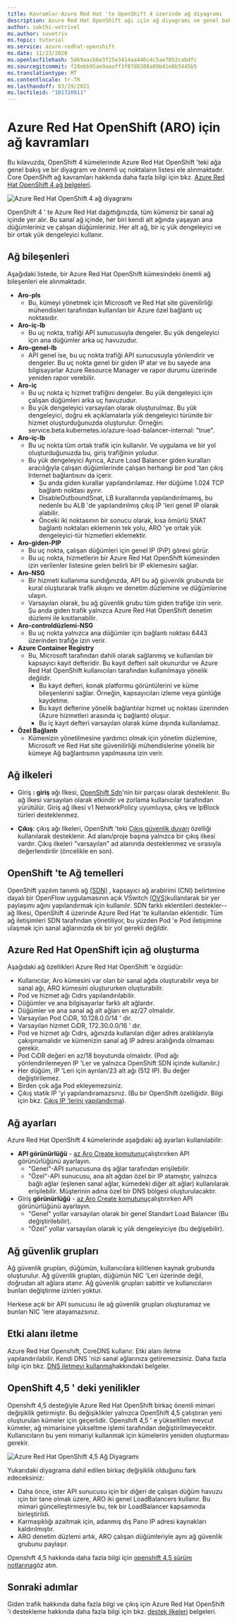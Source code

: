 ```yaml
---
title: Kavramlar-Azure Red Hat 'te OpenShift 4 üzerinde ağ diyagramı
description: Azure Red Hat OpenShift ağı için ağ diyagramı ve genel bakış
author: sakthi-vetrivel
ms.author: suvetriv
ms.topic: tutorial
ms.service: azure-redhat-openshift
ms.date: 11/23/2020
ms.openlocfilehash: 5d69aacb6e3f25e3414aa446c4c5ae7852cabdfc
ms.sourcegitcommit: f28ebb95ae9aaaff3f87d8388a09b41e0b3445b5
ms.translationtype: MT
ms.contentlocale: tr-TR
ms.lasthandoff: 03/29/2021
ms.locfileid: "101720911"
---
```

# <a name="network-concepts-for-azure-red-hat-openshift-aro"></a>Azure Red Hat OpenShift (ARO) için ağ kavramları

Bu kılavuzda, OpenShift 4 kümelerinde Azure Red Hat OpenShift 'teki ağa genel bakış ve bir diyagram ve önemli uç noktaların listesi ele alınmaktadır. Core OpenShift ağ kavramları hakkında daha fazla bilgi için bkz. [Azure Red Hat OpenShift 4 ağ belgeleri](https://docs.openshift.com/container-platform/4.6/networking/understanding-networking.html).

![Azure Red Hat OpenShift 4 ağ diyagramı](./media/concepts-networking/aro4-networking-diagram.png)

OpenShift 4 ' te Azure Red Hat dağıttığınızda, tüm kümeniz bir sanal ağ içinde yer alır. Bu sanal ağ içinde, her biri kendi alt ağında yaşayan ana düğümleriniz ve çalışan düğümleriniz. Her alt ağ, bir iç yük dengeleyici ve bir ortak yük dengeleyici kullanır.

## <a name="networking-components"></a>Ağ bileşenleri

Aşağıdaki listede, bir Azure Red Hat OpenShift kümesindeki önemli ağ bileşenleri ele alınmaktadır.

* **Aro-pls**
    * Bu, kümeyi yönetmek için Microsoft ve Red Hat site güvenilirliği mühendisleri tarafından kullanılan bir Azure özel bağlantı uç noktasıdır.
* **Aro-iç-lb**
    * Bu uç nokta, trafiği API sunucusuyla dengeler. Bu yük dengeleyici için ana düğümler arka uç havuzudur.
* **Aro-genel-lb**
    * API genel ise, bu uç nokta trafiği API sunucusuyla yönlendirir ve dengeler. Bu uç nokta genel bir giden IP atar ve bu sayede ana bilgisayarlar Azure Resource Manager ve rapor durumu üzerinde yeniden rapor verebilir.
* **Aro-iç**
    * Bu uç nokta iç hizmet trafiğini dengeler. Bu yük dengeleyici için çalışan düğümleri arka uç havuzudur.
    * Bu yük dengeleyici varsayılan olarak oluşturulmaz. Bu yük dengeleyici, doğru ek açıklamalarla yük dengeleyici türünde bir hizmet oluşturduğunuzda oluşturulur. Örneğin: service.beta.kubernetes.io/azure-load-balancer-internal: "true".
* **Aro-iç-lb**
    * Bu uç nokta tüm ortak trafik için kullanılır. Ve uygulama ve bir yol oluşturduğunuzda bu, giriş trafiğinin yoludur.
    * Bu yük dengeleyici Ayrıca, Azure Load Balancer giden kuralları aracılığıyla çalışan düğümlerinde çalışan herhangi bir pod 'tan çıkış Internet bağlantısını da içerir.
        * Şu anda giden kurallar yapılandırılamaz. Her düğüme 1.024 TCP bağlantı noktası ayırır.
        * DisableOutboundSnat, LB kurallarında yapılandırılmamış, bu nedenle bu ALB 'de yapılandırılmış çıkış IP 'leri genel IP olarak alabilir.
        * Önceki iki noktasının bir sonucu olarak, kısa ömürlü SNAT bağlantı noktaları eklemenin tek yolu, ARO 'ye ortak yük dengeleyici-tür hizmetleri eklemektir.
* **Aro-giden-PIP**
    * Bu uç nokta, çalışan düğümleri için genel IP (PıP) görevi görür.
    * Bu uç nokta, hizmetlerin bir Azure Red Hat OpenShift kümesinden izin verilenler listesine gelen belirli bir IP eklemesini sağlar.
* **Aro-NSG**
    * Bir hizmeti kullanıma sundığınızda, API bu ağ güvenlik grubunda bir kural oluşturarak trafik akışını ve denetim düzlemine ve düğümlerine ulaşın.
    * Varsayılan olarak, bu ağ güvenlik grubu tüm giden trafiğe izin verir. Şu anda giden trafik yalnızca Azure Red Hat OpenShift denetim düzlemi ile kısıtlanabilir.
* **Aro-controldüzlemi-NSG**
  * Bu uç nokta yalnızca ana düğümler için bağlantı noktası 6443 üzerinden trafiğe izin verir.
* **Azure Container Registry**
    * Bu, Microsoft tarafından dahili olarak sağlanmış ve kullanılan bir kapsayıcı kayıt defteridir. Bu kayıt defteri salt okunurdur ve Azure Red Hat OpenShift kullanıcıları tarafından kullanılmaya yönelik değildir.
        * Bu kayıt defteri, konak platformu görüntülerini ve küme bileşenlerini sağlar. Örneğin, kapsayıcıları izleme veya günlüğe kaydetme.
        * Bu kayıt defterine yönelik bağlantılar hizmet uç noktası üzerinden (Azure hizmetleri arasında iç bağlantı) oluşur.
        * Bu iç kayıt defteri varsayılan olarak küme dışında kullanılamaz.
* **Özel Bağlantı**
    * Kümenizin yönetilmesine yardımcı olmak için yönetim düzlemine, Microsoft ve Red Hat site güvenilirliği mühendislerine yönelik bir kümeye Ağ bağlantısının yapılmasına izin verir.

## <a name="networking-policies"></a>Ağ ilkeleri

* Giriş **: giriş** ağı Ilkesi, [OpenShift Sdn](https://docs.openshift.com/container-platform/4.5/networking/openshift_sdn/about-openshift-sdn.html)'nin bir parçası olarak desteklenir. Bu ağ ilkesi varsayılan olarak etkindir ve zorlama kullanıcılar tarafından yürütülür. Giriş ağ ilkesi v1 NetworkPolicy uyumluysa, çıkış ve IpBlock türleri desteklenmez.

* **Çıkış**: çıkış ağı Ilkeleri, OpenShift 'teki [Çıkış güvenlik duvarı](https://docs.openshift.com/container-platform/4.5/networking/openshift_sdn/configuring-egress-firewall.html) özelliği kullanılarak desteklenir. Ad alanı/proje başına yalnızca bir çıkış ilkesi vardır. Çıkış ilkeleri "varsayılan" ad alanında desteklenmez ve sırasıyla değerlendirilir (öncelikle en son).

## <a name="networking-basics-in-openshift"></a>OpenShift 'te Ağ temelleri

OpenShift yazılım tanımlı ağ [(SDN)](https://docs.openshift.com/container-platform/4.6/networking/openshift_sdn/about-openshift-sdn.html) , kapsayıcı ağ arabirimi (CNI) belirtimine dayalı bir OpenFlow uygulamasının açık VSwitch [(OVS)](https://www.openvswitch.org/)kullanılarak bir yer paylaşımı ağını yapılandırmak için kullanılır. SDN farklı eklentileri destekler--ağ Ilkesi, OpenShift 4 üzerinde Azure Red Hat 'te kullanılan eklentidir. Tüm ağ iletişimleri SDN tarafından yönetiliyor, bu yüzden Pod 'e Pod iletişimine ulaşmak için sanal ağlarınızda ek bir yol gerekli değildir.

## <a name="networking--for-azure-red-hat-openshift"></a>Azure Red Hat OpenShift için ağ oluşturma

Aşağıdaki ağ özellikleri Azure Red Hat OpenShift 'e özgüdür:  
* Kullanıcılar, Aro kümesini var olan bir sanal ağda oluşturabilir veya bir sanal ağı, ARO kümesini oluştururken oluşturabilir.
* Pod ve hizmet ağı Cıdrs yapılandırılabilir.
* Düğümler ve ana bilgisayarlar farklı alt ağlardır.
* Düğümler ve ana sanal ağ alt ağları en az/27 olmalıdır.
* Varsayılan Pod CıDR, 10.128.0.0/14 ' dir.
* Varsayılan hizmet CıDR, 172.30.0.0/16 ' dır.
* Pod ve hizmet ağı Cıdrs, ağınızda kullanılan diğer adres aralıklarıyla çakışmamalıdır ve kümenizin sanal ağ IP adresi aralığında olmaması gerekir.
* Pod CıDR değeri en az/18 boyutunda olmalıdır. (Pod ağı yönlendirilemeyen IP 'Ler ve yalnızca OpenShift SDN içinde kullanılır.)
* Her düğüm, IP 'Leri için ayrılan/23 alt ağı (512 IP). Bu değer değiştirilemez.
* Birden çok ağa Pod ekleyemezsiniz.
* Çıkış statik IP 'yi yapılandıramazsınız. (Bu bir OpenShift özelliğidir. Bilgi için bkz. [Çıkış IP 'lerini yapılandırma](https://docs.openshift.com/container-platform/4.6/networking/openshift_sdn/assigning-egress-ips.html)).

## <a name="network-settings"></a>Ağ ayarları

Azure Red Hat OpenShift 4 kümelerinde aşağıdaki ağ ayarları kullanılabilir:

* **API görünürlüğü** - [az Aro Create komutunu](tutorial-create-cluster.md#create-the-cluster)çalıştırırken API görünürlüğünü ayarlayın.
    * "Genel"-API sunucusuna dış ağlar tarafından erişilebilir.
    * "Özel"-API sunucusu, ana alt ağdan özel bir IP atamıştır, yalnızca bağlı ağlar (eşlenen sanal ağlar, kümedeki diğer alt ağlar) kullanılarak erişilebilir. Müşterinin adına özel bir DNS bölgesi oluşturulacaktır.
* Giriş **görünürlüğü** - [az Aro Create komutunu](tutorial-create-cluster.md#create-the-cluster)çalıştırırken API görünürlüğünü ayarlayın.
    * "Genel" yollar varsayılan olarak bir genel Standart Load Balancer (Bu değiştirilebilir).
    * "Özel" yollar varsayılan olarak iç yük dengeleyiciye (bu değişebilir).

## <a name="network-security-groups"></a>Ağ güvenlik grupları
Ağ güvenlik grupları, düğümün, kullanıcılara kilitlenen kaynak grubunda oluşturulur. Ağ güvenlik grupları, düğümün NIC 'Leri üzerinde değil, doğrudan alt ağlara atanır. Ağ güvenlik grupları sabittir ve kullanıcıların bunları değiştirme izinleri yoktur.

Herkese açık bir API sunucusu ile ağ güvenlik grupları oluşturamaz ve bunları NIC 'lere atayamazsınız.

## <a name="domain-forwarding"></a>Etki alanı iletme
Azure Red Hat Openshıft, CoreDNS kullanır. Etki alanı iletme yapılandırılabilir. Kendi DNS 'nizi sanal ağlarınıza getiremezsiniz. Daha fazla bilgi için bkz. [DNS iletmeyi kullanma](https://docs.openshift.com/container-platform/4.6/networking/dns-operator.html#nw-dns-forward_dns-operator)hakkındaki belgeler.

## <a name="whats-new-in-openshift-45"></a>OpenShift 4,5 ' deki yenilikler

Openshıft 4,5 desteğiyle Azure Red Hat OpenShift birkaç önemli mimari değişiklik getirmiştir. Bu değişiklikler yalnızca OpenShift 4,5 çalıştıran yeni oluşturulan kümeler için geçerlidir. Openshıft 4,5 ' e yükseltilen mevcut kümeler, ağ mimarisine yükseltme işlemi tarafından değiştirilmeyecektir. Kullanıcıların bu yeni mimariyi kullanmak için kümelerini yeniden oluşturması gerekir.

![Azure Red Hat OpenShift 4,5 Ağ Diyagramı](./media/concepts-networking/aro-4-5-networking-diagram.png)

Yukarıdaki diyagrama dahil edilen birkaç değişiklik olduğunu fark edeceksiniz:
* Daha önce, ister API sunucusu için bir diğeri de çalışan düğüm havuzu için bir tane olmak üzere, ARO iki genel LoadBalancers kullanır. Bu mimari güncelleştirmesiyle bu, tek bir LoadBalancer kapsamında birleştirildi. 
* Karmaşıklığı azaltmak için, adanmış dış Pano IP adresi kaynakları kaldırılmıştır.
* ARO denetim düzlemi artık, ARO çalışan düğümleriyle aynı ağ güvenlik grubunu paylaşır.

Openshıft 4,5 hakkında daha fazla bilgi için [openshift 4,5 sürüm notlarına](https://docs.openshift.com/container-platform/4.5/release_notes/ocp-4-5-release-notes.html)göz atın.

## <a name="next-steps"></a>Sonraki adımlar
Giden trafik hakkında daha fazla bilgi ve çıkış için Azure Red Hat OpenShift 'i destekleme hakkında daha fazla bilgi için bkz. [destek ilkeleri](support-policies-v4.md) belgeleri.
